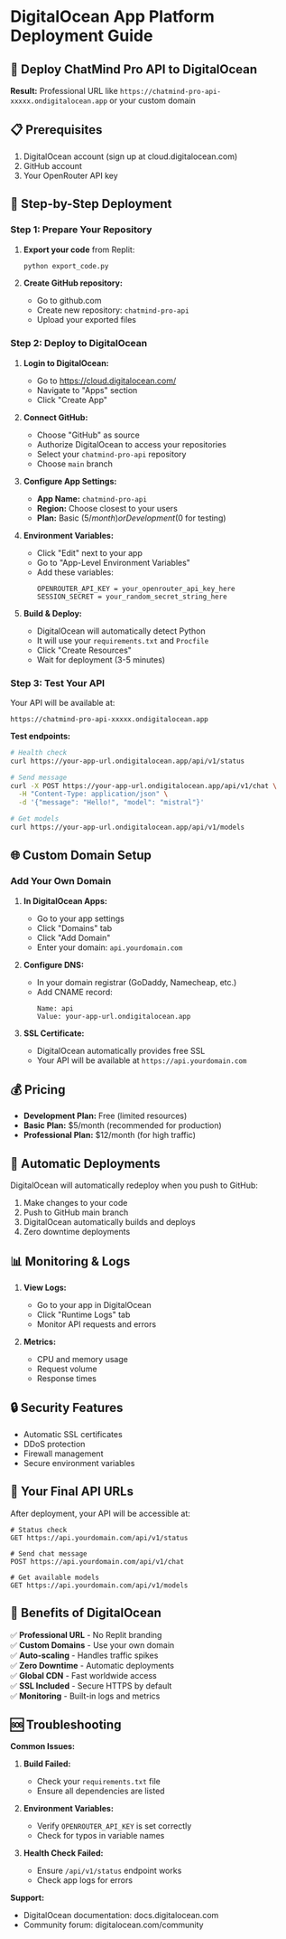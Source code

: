 # DigitalOcean App Platform Deployment Guide

## 🚀 Deploy ChatMind Pro API to DigitalOcean

**Result:** Professional URL like `https://chatmind-pro-api-xxxxx.ondigitalocean.app` or your custom domain

## 📋 Prerequisites

1. DigitalOcean account (sign up at cloud.digitalocean.com)
2. GitHub account
3. Your OpenRouter API key

## 🔧 Step-by-Step Deployment

### Step 1: Prepare Your Repository

1. **Export your code** from Replit:
   ```bash
   python export_code.py
   ```

2. **Create GitHub repository:**
   - Go to github.com
   - Create new repository: `chatmind-pro-api`
   - Upload your exported files

### Step 2: Deploy to DigitalOcean

1. **Login to DigitalOcean:**
   - Go to https://cloud.digitalocean.com/
   - Navigate to "Apps" section
   - Click "Create App"

2. **Connect GitHub:**
   - Choose "GitHub" as source
   - Authorize DigitalOcean to access your repositories
   - Select your `chatmind-pro-api` repository
   - Choose `main` branch

3. **Configure App Settings:**
   - **App Name:** `chatmind-pro-api`
   - **Region:** Choose closest to your users
   - **Plan:** Basic ($5/month) or Development ($0 for testing)

4. **Environment Variables:**
   - Click "Edit" next to your app
   - Go to "App-Level Environment Variables"
   - Add these variables:
     ```
     OPENROUTER_API_KEY = your_openrouter_api_key_here
     SESSION_SECRET = your_random_secret_string_here
     ```

5. **Build & Deploy:**
   - DigitalOcean will automatically detect Python
   - It will use your `requirements.txt` and `Procfile`
   - Click "Create Resources"
   - Wait for deployment (3-5 minutes)

### Step 3: Test Your API

Your API will be available at:
```
https://chatmind-pro-api-xxxxx.ondigitalocean.app
```

**Test endpoints:**
```bash
# Health check
curl https://your-app-url.ondigitalocean.app/api/v1/status

# Send message
curl -X POST https://your-app-url.ondigitalocean.app/api/v1/chat \
  -H "Content-Type: application/json" \
  -d '{"message": "Hello!", "model": "mistral"}'

# Get models
curl https://your-app-url.ondigitalocean.app/api/v1/models
```

## 🌐 Custom Domain Setup

### Add Your Own Domain

1. **In DigitalOcean Apps:**
   - Go to your app settings
   - Click "Domains" tab
   - Click "Add Domain"
   - Enter your domain: `api.yourdomain.com`

2. **Configure DNS:**
   - In your domain registrar (GoDaddy, Namecheap, etc.)
   - Add CNAME record:
     ```
     Name: api
     Value: your-app-url.ondigitalocean.app
     ```

3. **SSL Certificate:**
   - DigitalOcean automatically provides free SSL
   - Your API will be available at `https://api.yourdomain.com`

## 💰 Pricing

- **Development Plan:** Free (limited resources)
- **Basic Plan:** $5/month (recommended for production)
- **Professional Plan:** $12/month (for high traffic)

## 🔄 Automatic Deployments

DigitalOcean will automatically redeploy when you push to GitHub:

1. Make changes to your code
2. Push to GitHub main branch
3. DigitalOcean automatically builds and deploys
4. Zero downtime deployments

## 📊 Monitoring & Logs

1. **View Logs:**
   - Go to your app in DigitalOcean
   - Click "Runtime Logs" tab
   - Monitor API requests and errors

2. **Metrics:**
   - CPU and memory usage
   - Request volume
   - Response times

## 🔒 Security Features

- Automatic SSL certificates
- DDoS protection
- Firewall management
- Secure environment variables

## 📱 Your Final API URLs

After deployment, your API will be accessible at:

```
# Status check
GET https://api.yourdomain.com/api/v1/status

# Send chat message
POST https://api.yourdomain.com/api/v1/chat

# Get available models
GET https://api.yourdomain.com/api/v1/models
```

## 🎯 Benefits of DigitalOcean

✅ **Professional URL** - No Replit branding  
✅ **Custom Domains** - Use your own domain  
✅ **Auto-scaling** - Handles traffic spikes  
✅ **Zero Downtime** - Automatic deployments  
✅ **Global CDN** - Fast worldwide access  
✅ **SSL Included** - Secure HTTPS by default  
✅ **Monitoring** - Built-in logs and metrics  

## 🆘 Troubleshooting

**Common Issues:**

1. **Build Failed:**
   - Check your `requirements.txt` file
   - Ensure all dependencies are listed

2. **Environment Variables:**
   - Verify `OPENROUTER_API_KEY` is set correctly
   - Check for typos in variable names

3. **Health Check Failed:**
   - Ensure `/api/v1/status` endpoint works
   - Check app logs for errors

**Support:**
- DigitalOcean documentation: docs.digitalocean.com
- Community forum: digitalocean.com/community